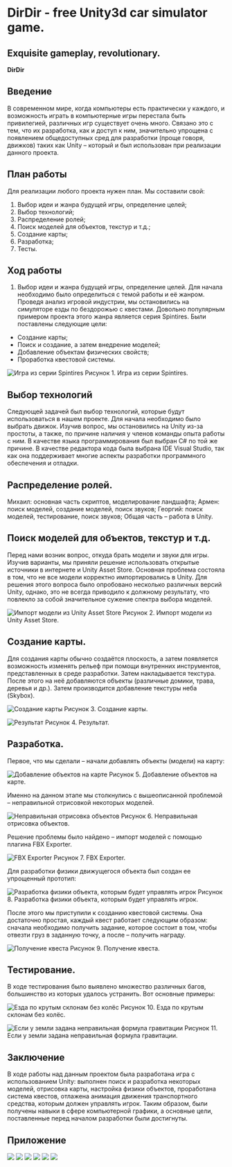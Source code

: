 # DirDir - free Unity3d car simulator game.

## Exquisite gameplay, revolutionary.

**DirDir**

## Введение

В современном мире, когда компьютеры есть практически у каждого, и возможность играть в компьютерные игры перестала быть привилегией, различных игр существует очень много. Связано это с тем, что их разработка, как и доступ к ним, значительно упрощена с появлением общедоступных сред для разработки (проще говоря, движков) таких как Unity – который и был использован при реализации данного проекта.
 
## План работы

Для реализации любого проекта нужен план. Мы составили свой:
1. Выбор идеи и жанра будущей игры, определение целей;
2. Выбор технологий;
3. Распределение ролей;
4. Поиск моделей для объектов, текстур и т.д.;
5. Создание карты;
6. Разработка;
7. Тесты.
 
## Ход работы

1. Выбор идеи и жанра будущей игры, определение целей.
Для начала необходимо было определиться с темой работы и её жанром. Проведя анализ игровой индустрии, мы остановились на симуляторе езды по бездорожью с квестами. Довольно популярным примером проекта этого жанра является серия Spintires.
Были поставлены следующие цели:
* Создание карты;
* Поиск и создание, а затем внедрение моделей;
* Добавление объектам физических свойств;
* Проработка квестовой системы.

![Игра из серии Spintires](./pics/7.jpg)
Рисунок 1. Игра из серии Spintires.

## Выбор технологий
Следующей задачей был выбор технологий, которые будут использоваться в нашем проекте. Для начала необходимо было выбрать движок. Изучив вопрос, мы остановились на Unity из-за простоты, а также, по причине наличия у членов команды опыта работы с ним. В качестве языка программирования был выбран C# по той же причине. В качестве редактора кода была выбрана IDE Visual Studio, так как она поддерживает многие аспекты разработки программного обеспечения и отладки.

## Распределение ролей.
Михаил: основная часть скриптов, моделирование ландшафта;
Армен: поиск моделей, создание моделей, поиск звуков;
Георгий: поиск моделей, тестирование, поиск звуков;
Общая часть – работа в Unity.

## Поиск моделей для объектов, текстур и т.д.
Перед нами возник вопрос, откуда брать модели и звуки для игры. Изучив варианты, мы приняли решение использовать открытые источники в интернете и Unity Asset Store. Основная проблема состояла в том, что не все модели корректно импортировались в Unity. Для решения этого вопроса было опробовано несколько различных версий Unity, однако, это не всегда приводило к должному результату, что повлекло за собой значительное сужение спектра выбора моделей.

![Импорт модели из Unity Asset Store](./pics/8.png)
Рисунок 2. Импорт модели из Unity Asset Store.

## Создание карты.
Для создания карты обычно создаётся плоскость, а затем появляется возможность изменять рельеф при помощи внутренних инструментов, представленных в среде разработки. Затем накладывается текстура. После этого на неё добавляются объекты (различные домики, трава, деревья и др.). Затем производится добавление текстуры неба (Skybox).

![Создание карты](./pics/9.jpg)
Рисунок 3. Создание карты.

![Результат](./pics/10.png)
Рисунок 4. Результат.

## Разработка.

Первое, что мы сделали – начали добавлять объекты (модели) на карту:

![Добавление объектов на карте](./pics/11.png)
Рисунок 5. Добавление объектов на карте.

Именно на данном этапе мы столкнулись с вышеописанной проблемой – неправильной отрисовкой некоторых моделей.
 
![Неправильная отрисовка объектов](./pics/12.jpg)
Рисунок 6. Неправильная отрисовка объектов.

Решение проблемы было найдено – импорт моделей с помощью плагина FBX Exporter.

![FBX Exporter](./pics/13.jpg)
Рисунок 7. FBX Exporter.

Для разработки физики движущегося объекта был создан ее упрощенный прототип:

![Разработка физики объекта, которым будет управлять игрок](./pics/14.jpg)
Рисунок 8. Разработка физики объекта, которым будет управлять игрок.

После этого мы приступили к созданию квестовой системы. Она достаточно простая, каждый квест работает следующим образом: сначала необходимо получить задание, которое состоит в том, чтобы отвезти груз в заданную точку, а после – получить награду.

![Получение квеста](./pics/15.jpg)
Рисунок 9. Получение квеста.

## Тестирование.

В ходе тестирования было выявлено множество различных багов, большинство из которых удалось устранить. Вот основные примеры:

![Езда по крутым склонам без колёс](./pics/16.png)
Рисунок 10. Езда по крутым склонам без колёс.

![Если у земли задана неправильная формула гравитации](./pics/17.jpg)
Рисунок 11. Если у земли задана неправильная формула гравитации.
 
## Заключение

В ходе работы над данным проектом была разработана игра с использованием Unity: выполнен поиск и разработка некоторых моделей, отрисовка карты, настройка физики объектов, проработана система квестов, отлажена анимация движения транспортного средства, которым должен управлять игрок. Таким образом, были получены навыки в сфере компьютерной графики, а основные цели, поставленные перед началом разработки были достигнуты.

## Приложение

![](./pics/1.png)
![](./pics/2.jpg)
![](./pics/3.jpg)
![](./pics/4.jpg)
![](./pics/5.jpg)
![](./pics/6.jpg)
